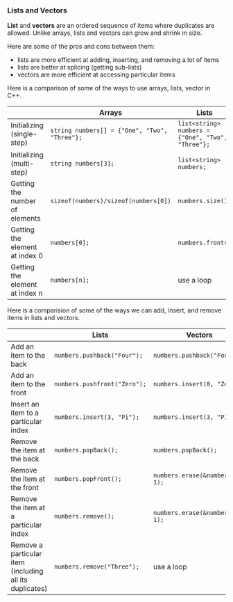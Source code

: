 <!-- # [Link to video.]() -->

### Lists and Vectors

**List** and **vectors** are an ordered sequence of items where duplicates are allowed. Unlike arrays, lists and vectors can grow and shrink in size.

Here are some of the pros and cons between them:
* lists are more efficient at adding, inserting, and removing a lot of items
* lists are better at splicing (getting sub-lists)
* vectors are more efficient at accessing particular items

Here is a comparison of some of the ways to use arrays, lists, vector in C++.

| | Arrays | Lists | Vectors |
| --- | --- | --- | --- |
| Initializing (single-step) | `string numbers[] = {"One", "Two", "Three"};` | `list<string> numbers = {"One", "Two", "Three"};` | `vector<string> numbers = {"One", "Two", "Three"};` |
| Initializing (multi-step) | `string numbers[3];` | `list<string> numbers;` | `vector<string> numbers;` |
| Getting the number of elements | `sizeof(numbers)/sizeof(numbers[0])` | `numbers.size();` | `numbers.size();` |
| Getting the element at index 0 | `numbers[0];` | `numbers.front()` | `numbers.at(0);` |
| Getting the element at index n | `numbers[n];` | use a loop | `numbers.at(n);` |

Here is a comparision of some of the ways we can add, insert, and remove items in lists and vectors.

| | Lists | Vectors |
| --- | --- | --- | 
| Add an item to the back | `numbers.pushback("Four");` | `numbers.pushback("Four");` |
| Add an item to the front | `numbers.pushfront("Zero");` | `numbers.insert(0, "Zero");` |
| Insert an item to a particular index | `numbers.insert(3, "Pi");` | `numbers.insert(3, "Pi"));` |
| Remove the item at the back | `numbers.popBack();` | `numbers.popBack();` |
| Remove the item at the front | `numbers.popFront();` | `numbers.erase(&numbers[0], 1);` |
| Remove the item at a particular index | `numbers.remove();` | `numbers.erase(&numbers[n], 1);` |
| Remove a particular item (including all its duplicates) | `numbers.remove("Three");` | use a loop |

<!-- Here's a demonstration:

```java
/**
 * @author MissStrong
 */

import java.util.List; // we need to import this for List.of()
import java.util.ArrayList; // we need to import this for ArrayList()

public class Main {

  /**
   * Playing with arraylists.
   *
   * @param args the command line arguments
   */
  public static void main(String[] args) {
    ArrayList<String> numbers = new ArrayList(List.of("One", "Two", "Three", "Five"));
    
    System.out.println(numbers.contains("Four")); // prints false
    
    numbers.add("One");
    numbers.add(3, "Four");
    
    System.out.println(numbers); // prints [One, Two, Three, Four, Five, One]
    
    System.out.println(numbers.indexOf("One")); // prints 0
    System.out.println(numbers.lastIndexOf("One")); // prints 5
    
    numbers.clear();
    System.out.println(numbers); // prints []
  }    
}
``` -->

<!-- ### Lists of Arrays

Lists *cannot* contain arrays as elements. In general they should not be mixed together.

```java
ArrayList<Integer[]> arraylistOfArrays = new ArrayList(); // this doesn't work
``` -->
